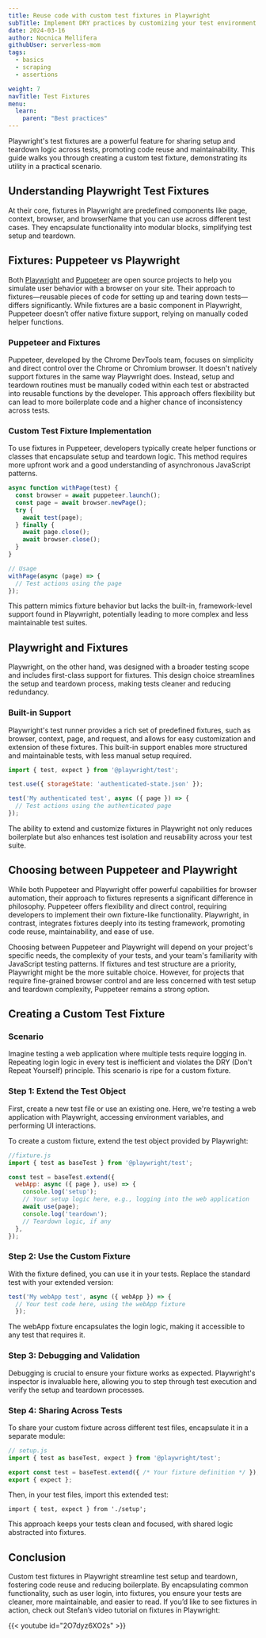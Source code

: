```yaml
---
title: Reuse code with custom test fixtures in Playwright
subTitle: Implement DRY practices by customizing your test environment
date: 2024-03-16
author: Nocnica Mellifera
githubUser: serverless-mom
tags:
  - basics
  - scraping
  - assertions

weight: 7
navTitle: Test Fixtures
menu:
  learn:
    parent: "Best practices"
---
```


Playwright's test fixtures are a powerful feature for sharing setup and teardown logic across tests, promoting code reuse and maintainability. This guide walks you through creating a custom test fixture, demonstrating its utility in a practical scenario.

## Understanding Playwright Test Fixtures

At their core, fixtures in Playwright are predefined components like page, context, browser, and browserName that you can use across different test cases. They encapsulate functionality into modular blocks, simplifying test setup and teardown.

## Fixtures: Puppeteer vs Playwright

Both [Playwright](https://www.checklyhq.com/learn/headless/basics-playwright-intro/) and [Puppeteer](https://www.checklyhq.com/learn/headless/basics-puppeteer-intro/) are open source projects to help you simulate user behavior with a browser on your site. Their approach to fixtures—reusable pieces of code for setting up and tearing down tests—differs significantly. While fixtures are a basic component in Playwright, Puppeteer doesn’t offer native fixture support, relying on manually coded helper functions.

### Puppeteer and Fixtures

Puppeteer, developed by the Chrome DevTools team, focuses on simplicity and direct control over the Chrome or Chromium browser. It doesn't natively support fixtures in the same way Playwright does. Instead, setup and teardown routines must be manually coded within each test or abstracted into reusable functions by the developer. This approach offers flexibility but can lead to more boilerplate code and a higher chance of inconsistency across tests.

### Custom Test Fixture Implementation

To use fixtures in Puppeteer, developers typically create helper functions or classes that encapsulate setup and teardown logic. This method requires more upfront work and a good understanding of asynchronous JavaScript patterns.

```jsx
async function withPage(test) {
  const browser = await puppeteer.launch();
  const page = await browser.newPage();
  try {
    await test(page);
  } finally {
    await page.close();
    await browser.close();
  }
}

// Usage
withPage(async (page) => {
  // Test actions using the page
});
```

This pattern mimics fixture behavior but lacks the built-in, framework-level support found in Playwright, potentially leading to more complex and less maintainable test suites.

## Playwright and Fixtures

Playwright, on the other hand, was designed with a broader testing scope and includes first-class support for fixtures. This design choice streamlines the setup and teardown process, making tests cleaner and reducing redundancy.

### Built-in Support

Playwright's test runner provides a rich set of predefined fixtures, such as browser, context, page, and request, and allows for easy customization and extension of these fixtures. This built-in support enables more structured and maintainable tests, with less manual setup required.

```jsx
import { test, expect } from '@playwright/test';

test.use({ storageState: 'authenticated-state.json' });

test('My authenticated test', async ({ page }) => {
  // Test actions using the authenticated page
});
```

The ability to extend and customize fixtures in Playwright not only reduces boilerplate but also enhances test isolation and reusability across your test suite.

## Choosing between Puppeteer and Playwright

While both Puppeteer and Playwright offer powerful capabilities for browser automation, their approach to fixtures represents a significant difference in philosophy. Puppeteer offers flexibility and direct control, requiring developers to implement their own fixture-like functionality. Playwright, in contrast, integrates fixtures deeply into its testing framework, promoting code reuse, maintainability, and ease of use.

Choosing between Puppeteer and Playwright will depend on your project's specific needs, the complexity of your tests, and your team's familiarity with JavaScript testing patterns. If fixtures and test structure are a priority, Playwright might be the more suitable choice. However, for projects that require fine-grained browser control and are less concerned with test setup and teardown complexity, Puppeteer remains a strong option.

## Creating a Custom Test Fixture

### Scenario

Imagine testing a web application where multiple tests require logging in. Repeating login logic in every test is inefficient and violates the DRY (Don't Repeat Yourself) principle. This scenario is ripe for a custom fixture.

### Step 1: Extend the Test Object

First, create a new test file or use an existing one. Here, we're testing a web application with Playwright, accessing environment variables, and performing UI interactions.

To create a custom fixture, extend the test object provided by Playwright:



```jsx
//fixture.js
import { test as baseTest } from '@playwright/test';

const test = baseTest.extend({
  webApp: async ({ page }, use) => {
    console.log('setup');
    // Your setup logic here, e.g., logging into the web application
    await use(page);
    console.log('teardown');
    // Teardown logic, if any
  },
});
```

### Step 2: Use the Custom Fixture

With the fixture defined, you can use it in your tests. Replace the standard test with your extended version:

```jsx
test('My webApp test', async ({ webApp }) => { 
  // Your test code here, using the webApp fixture 
  });
```

The webApp fixture encapsulates the login logic, making it accessible to any test that requires it.

### Step 3: Debugging and Validation

Debugging is crucial to ensure your fixture works as expected. Playwright's inspector is invaluable here, allowing you to step through test execution and verify the setup and teardown processes.

### Step 4: Sharing Across Tests

To share your custom fixture across different test files, encapsulate it in a separate module:


```jsx
// setup.js
import { test as baseTest, expect } from '@playwright/test';

export const test = baseTest.extend({ /* Your fixture definition */ });
export { expect };
```


Then, in your test files, import this extended test:

`import { test, expect } from './setup';`

This approach keeps your tests clean and focused, with shared logic abstracted into fixtures.

## Conclusion

Custom test fixtures in Playwright streamline test setup and teardown, fostering code reuse and reducing boilerplate. By encapsulating common functionality, such as user login, into fixtures, you ensure your tests are cleaner, more maintainable, and easier to read. If you’d like to see fixtures in action, check out Stefan’s video tutorial on fixtures in Playwright:

{{< youtube id="2O7dyz6XO2s" >}}